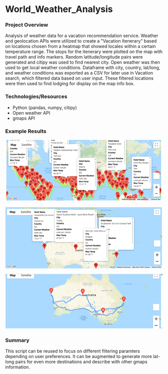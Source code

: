 # World_Weather_Analysis

### Project Overview
Analysis of weather data for a vacation recommendation service. Weather and geolocation APIs were utilized to create a "Vacation Itenerary" based on locations chosen from a heatmap that showed locales within a certain temperature range. The stops for the itenerary were plotted on the map with travel path and info markers. Random latitude/longitude pairs were generated and citipy was used to find nearest city. Open weather was then used to get local weather conditions. Dataframe with city, country, lat/long, and weather conditions was exported as a CSV for later use in Vacation search, which filtered data based on user input. These filtered locations were then used to find lodging for display on the map info box.

### Technologies/Resources
* Python (pandas, numpy, citipy)
* Open weather API
* gmaps API

### Example Results
![World search based on temp ranges](https://github.com/manBow1119/World_Weather_Analysis/blob/main/Weather_Database/Vacation_Search/WeatherPy_vacation_map.png)

![Australia with map markers](https://github.com/manBow1119/World_Weather_Analysis/blob/main/Weather_Database/WeatherPy_travel_map_markers.png)

![Australia travel map](https://github.com/manBow1119/World_Weather_Analysis/blob/main/Weather_Database/WeatherPy_travel_map.png)

### Summary
This script can be reused to focus on different filtering paramters depending on user preferences. It can be augmented to generate more lat-long pairs for even more destinations and describe with other gmaps information.




